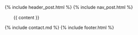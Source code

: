 {% include header_post.html %}
{% include nav_post.html %}

<div class="content_tip">
　　{{ content }}
</div>

{% include contact.md %}
{% include footer.html %}